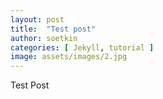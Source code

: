 ```yaml
---
layout: post
title:  "Test post"
author: soetkin
categories: [ Jekyll, tutorial ]
image: assets/images/2.jpg
---
```

Test Post